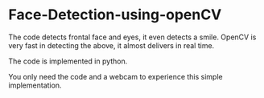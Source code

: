 # Face-Detection-using-openCV
The code detects frontal face and eyes, it even detects a smile. 
OpenCV is very fast in detecting the above, it almost delivers in real time.

The code is implemented in python.

You only need the code and a webcam to experience this simple implementation.


